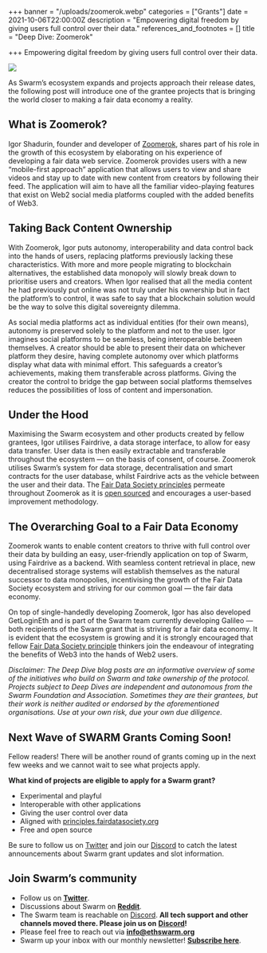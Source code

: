 +++
banner = "/uploads/zoomerok.webp"
categories = ["Grants"]
date = 2021-10-06T22:00:00Z
description = "Empowering digital freedom by giving users full control over their data."
references_and_footnotes = []
title = "Deep Dive: Zoomerok"

+++
Empowering digital freedom by giving users full control over their data.

![](/uploads/zoomerok.webp)

As Swarm’s ecosystem expands and projects approach their release dates, the following post will introduce one of the grantee projects that is bringing the world closer to making a fair data economy a reality.

## What is Zoomerok?

Igor Shadurin, founder and developer of [Zoomerok](https://github.com/IgorShadurin/zoomerok-new), shares part of his role in the growth of this ecosystem by elaborating on his experience of developing a fair data web service. Zoomerok provides users with a new “mobile-first approach” application that allows users to view and share videos and stay up to date with new content from creators by following their feed. The application will aim to have all the familiar video-playing features that exist on Web2 social media platforms coupled with the added benefits of Web3.

## Taking Back Content Ownership

With Zoomerok, Igor puts autonomy, interoperability and data control back into the hands of users, replacing platforms previously lacking these characteristics. With more and more people migrating to blockchain alternatives, the established data monopoly will slowly break down to prioritise users and creators. When Igor realised that all the media content he had previously put online was not truly under his ownership but in fact the platform’s to control, it was safe to say that a blockchain solution would be the way to solve this digital sovereignty dilemma.

As social media platforms act as individual entities (for their own means), autonomy is preserved solely to the platform and not to the user. Igor imagines social platforms to be seamless, being interoperable between themselves. A creator should be able to present their data on whichever platform they desire, having complete autonomy over which platforms display what data with minimal effort. This safeguards a creator’s achievements, making them transferable across platforms. Giving the creator the control to bridge the gap between social platforms themselves reduces the possibilities of loss of content and impersonation.

## Under the Hood

Maximising the Swarm ecosystem and other products created by fellow grantees, Igor utilises Fairdrive, a data storage interface, to allow for easy data transfer. User data is then easily extractable and transferable throughout the ecosystem — on the basis of consent, of course. Zoomerok utilises Swarm’s system for data storage, decentralisation and smart contracts for the user database, whilst Fairdrive acts as the vehicle between the user and their data. The [Fair Data Society principles](https://principles.fairdatasociety.org/) permeate throughout Zoomerok as it is [open sourced](https://github.com/IgorShadurin/zoomerok-new) and encourages a user-based improvement methodology.

## The Overarching Goal to a Fair Data Economy

Zoomerok wants to enable content creators to thrive with full control over their data by building an easy, user-friendly application on top of Swarm, using Fairdrive as a backend. With seamless content retrieval in place, new decentralised storage systems will establish themselves as the natural successor to data monopolies, incentivising the growth of the Fair Data Society ecosystem and striving for our common goal — the fair data economy.

On top of single-handedly developing Zoomerok, Igor has also developed GetLoginEth and is part of the Swarm team currently developing Galileo — both recipients of the Swarm grant that is striving for a fair data economy. It is evident that the ecosystem is growing and it is strongly encouraged that fellow [Fair Data Society principle](https://principles.fairdatasociety.org/) thinkers join the endeavour of integrating the benefits of Web3 into the hands of Web2 users.

_Disclaimer: The Deep Dive blog posts are an informative overview of some of the initiatives who build on Swarm and take ownership of the protocol. Projects subject to Deep Dives are independent and autonomous from the Swarm Foundation and Association. Sometimes they are their grantees, but their work is neither audited or endorsed by the aforementioned organisations. Use at your own risk, due your own due diligence._

## Next Wave of SWARM Grants Coming Soon!

Fellow readers! There will be another round of grants coming up in the next few weeks and we cannot wait to see what projects apply.

**What kind of projects are eligible to apply for a Swarm grant?**

* Experimental and playful
* Interoperable with other applications
* Giving the user control over data
* Aligned with [principles.fairdatasociety.org](https://principles.fairdatasociety.org/)
* Free and open source

Be sure to follow us on [Twitter](https://twitter.com/ethswarmhive) and join our [Discord](https://discord.gg/mQ7xfgqu) to catch the latest announcements about Swarm grant updates and slot information.

## Join Swarm’s community

* Follow us on [**Twitter**](https://twitter.com/ethswarmhive).
* Discussions about Swarm on [**Reddit**](https://www.reddit.com/r/ethswarm/).
* The Swarm team is reachable on [Discord](https://discord.gg/wdghaQsGq5). **All tech support and other channels moved there. Please join us on** [**Discord**](https://discord.gg/wdghaQsGq5)**!**
* Please feel free to reach out via [**info@ethswarm.org**](mailto:info@ethswarm.org)
* Swarm up your inbox with our monthly newsletter! [**Subscribe here**](https://www.ethswarm.org/newsletter.html).